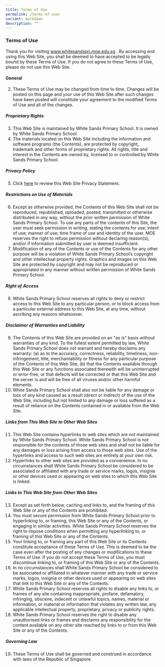 ```yaml
---
title: Terms of Use
permalink: /terms-of-use/
variant: markdown
description: ""
---
```

### **Terms of Use**

Thank you for visiting www.whitesandspri.moe.edu.sg . By accessing and using this Web Site, you shall be deemed to have accepted to be legally bound by these Terms of Use. If you do not agree to these Terms of Use, please do not use this Web Site. <br>

#### General <br>
2. These Terms of Use may be changed from time to time. Changes will be posted on this page and your use of this Web Site after such changes have been posted will constitute your agreement to the modified Terms of Use and all of the changes. <br>

##### Proprietary Rights 
3. This Web Site is maintained by White Sands Primary School. It is owned by White Sands Primary School.
4. The materials located on this Web Site including the information and software programs (the Contents), are protected by copyright, trademark and other forms of proprietary rights. All rights, title and interest in the Contents are owned by, licensed to or controlled by White Sands Primary School. 

##### Privacy Policy 

5. Click [here](https://www.whitesandspri.moe.edu.sg/privacy/) to review this Web Site Privacy Statement. 

##### Restrictions on Use of Materials 

6. Except as otherwise provided, the Contents of this Web Site shall not be reproduced, republished, uploaded, posted, transmitted or otherwise distributed in any way, without the prior written permission of White Sands Primary School.  To use any parts of the contents of this Site, the user must seek permission in writing, stating the contents for use; intent of use; manner of use; time frame of use and identity of the user. MOE reserves the right to refuse permission without declaring reason(s); and/or if information submitted by user is deemed insufficient. 
7. Modification of any of the Contents or use of the Contents for any other purpose will be a violation of White Sands Primary School’s copyright and other intellectual property rights. Graphics and images on this Web Site are protected by copyright and may not be reproduced or appropriated in any manner without written permission of White Sands Primary School.

##### Right of Access 

8. White Sands Primary School reserves all rights to deny or restrict access to this Web Site to any particular person, or to block access from a particular external address to this Web Site, at any time, without ascribing any reasons whatsoever. <br>
##### Disclaimer of Warranties and Liability 
9. The Contents of this Web Site are provided on an "as is" basis without warranties of any kind. To the fullest extent permitted by law, White Sands Primary School does not warrant and hereby disclaims any warranty: 
(a) as to the accuracy, correctness, reliability, timeliness, non-infringement, title, merchantability or fitness for any particular purpose of the Contents of this Web Site; 
(b) that the Contents available through this Web Site or any functions associated therewith will be uninterrupted or error-free, or that defects will be corrected or that this Web Site and the server is and will be free of all viruses and/or other harmful elements. 
10. White Sands Primary School shall also not be liable for any damage or loss of any kind caused as a result (direct or indirect) of the use of the Web Site, including but not limited to any damage or loss suffered as a result of reliance on the Contents contained in or available from the Web Site. 

##### Links from This Web Site to Other Web Sites 

11. This Web Site contains hyperlinks to web sites which are not maintained by White Sands Primary School. White Sands Primary School is not responsible for the contents of those web sites and shall not be liable for any damages or loss arising from access to those web sites. Use of the hyperlinks and access to such web sites are entirely at your own risk. 
12. Hyperlinks to other web sites are provided as a convenience. In no circumstances shall White Sands Primary School be considered to be associated or affiliated with any trade or service marks, logos, insignia or other devices used or appearing on web sites to which this Web Site is linked. 

##### Links to This Web Site from Other Web Sites 

13. Except as set forth below, caching and links to, and the framing of this Web Site or any of the Contents are prohibited. 
14. You must secure permission from White Sands Primary School prior to hyperlinking to, or framing, this Web Site or any of the Contents, or engaging in similar activities. White Sands Primary School reserves the right to impose conditions when permitting any hyperlinking to, or framing of this Web Site or any of the Contents. 
15. Your linking to, or framing any part of this Web Site or its Contents constitute acceptance of these Terms of Use. This is deemed to be the case even after the posting of any changes or modifications to these Terms of Use. If you do not accept these Terms of Use, you must discontinue linking to, or framing of this Web Site or any of the Contents. 
16. In no circumstances shall White Sands Primary School be considered to be associated or affiliated in whatever manner with any trade or service marks, logos, insignia or other devices used or appearing on web sites that link to this Web Site or any of the Contents. 
17. White Sands Primary School reserves all rights to disable any links to, or frames of any site containing inappropriate, profane, defamatory, infringing, obscene, indecent or unlawful topics, names, material or information, or material or information that violates any written law, any applicable intellectual property, proprietary, privacy or publicity rights. 
18. White Sands Primary School reserves the right to disable any unauthorised links or frames and disclaims any responsibility for the content available on any other site reached by links to or from this Web Site or any of the Contents. 

##### Governing Law 

19. These Terms of Use shall be governed and construed in accordance with laws of the Republic of Singapore.
